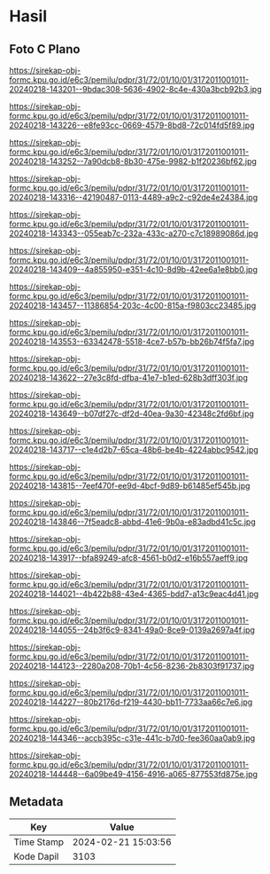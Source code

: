 # Hasil

## Foto C Plano

https://sirekap-obj-formc.kpu.go.id/e6c3/pemilu/pdpr/31/72/01/10/01/3172011001011-20240218-143201--9bdac308-5636-4902-8c4e-430a3bcb92b3.jpg

https://sirekap-obj-formc.kpu.go.id/e6c3/pemilu/pdpr/31/72/01/10/01/3172011001011-20240218-143226--e8fe93cc-0669-4579-8bd8-72c014fd5f89.jpg

https://sirekap-obj-formc.kpu.go.id/e6c3/pemilu/pdpr/31/72/01/10/01/3172011001011-20240218-143252--7a90dcb8-8b30-475e-9982-b1f20236bf62.jpg

https://sirekap-obj-formc.kpu.go.id/e6c3/pemilu/pdpr/31/72/01/10/01/3172011001011-20240218-143316--42190487-0113-4489-a9c2-c92de4e24384.jpg

https://sirekap-obj-formc.kpu.go.id/e6c3/pemilu/pdpr/31/72/01/10/01/3172011001011-20240218-143343--055eab7c-232a-433c-a270-c7c18989086d.jpg

https://sirekap-obj-formc.kpu.go.id/e6c3/pemilu/pdpr/31/72/01/10/01/3172011001011-20240218-143409--4a855950-e351-4c10-8d9b-42ee6a1e8bb0.jpg

https://sirekap-obj-formc.kpu.go.id/e6c3/pemilu/pdpr/31/72/01/10/01/3172011001011-20240218-143457--11386854-203c-4c00-815a-f9803cc23485.jpg

https://sirekap-obj-formc.kpu.go.id/e6c3/pemilu/pdpr/31/72/01/10/01/3172011001011-20240218-143553--63342478-5518-4ce7-b57b-bb26b74f5fa7.jpg

https://sirekap-obj-formc.kpu.go.id/e6c3/pemilu/pdpr/31/72/01/10/01/3172011001011-20240218-143622--27e3c8fd-dfba-41e7-b1ed-628b3dff303f.jpg

https://sirekap-obj-formc.kpu.go.id/e6c3/pemilu/pdpr/31/72/01/10/01/3172011001011-20240218-143649--b07df27c-df2d-40ea-9a30-42348c2fd6bf.jpg

https://sirekap-obj-formc.kpu.go.id/e6c3/pemilu/pdpr/31/72/01/10/01/3172011001011-20240218-143717--c1e4d2b7-65ca-48b6-be4b-4224abbc9542.jpg

https://sirekap-obj-formc.kpu.go.id/e6c3/pemilu/pdpr/31/72/01/10/01/3172011001011-20240218-143815--7eef470f-ee9d-4bcf-9d89-b61485ef545b.jpg

https://sirekap-obj-formc.kpu.go.id/e6c3/pemilu/pdpr/31/72/01/10/01/3172011001011-20240218-143846--7f5eadc8-abbd-41e6-9b0a-e83adbd41c5c.jpg

https://sirekap-obj-formc.kpu.go.id/e6c3/pemilu/pdpr/31/72/01/10/01/3172011001011-20240218-143917--bfa89249-afc8-4561-b0d2-e16b557aeff9.jpg

https://sirekap-obj-formc.kpu.go.id/e6c3/pemilu/pdpr/31/72/01/10/01/3172011001011-20240218-144021--4b422b88-43e4-4365-bdd7-a13c9eac4d41.jpg

https://sirekap-obj-formc.kpu.go.id/e6c3/pemilu/pdpr/31/72/01/10/01/3172011001011-20240218-144055--24b3f6c9-8341-49a0-8ce9-0139a2697a4f.jpg

https://sirekap-obj-formc.kpu.go.id/e6c3/pemilu/pdpr/31/72/01/10/01/3172011001011-20240218-144123--2280a208-70b1-4c56-8236-2b8303f91737.jpg

https://sirekap-obj-formc.kpu.go.id/e6c3/pemilu/pdpr/31/72/01/10/01/3172011001011-20240218-144227--80b2176d-f219-4430-bb11-7733aa66c7e6.jpg

https://sirekap-obj-formc.kpu.go.id/e6c3/pemilu/pdpr/31/72/01/10/01/3172011001011-20240218-144346--accb395c-c31e-441c-b7d0-fee360aa0ab9.jpg

https://sirekap-obj-formc.kpu.go.id/e6c3/pemilu/pdpr/31/72/01/10/01/3172011001011-20240218-144448--6a09be49-4156-4916-a065-877553fd875e.jpg


## Metadata

| Key        | Value               |
| ---------- | ------------------- |
| Time Stamp | 2024-02-21 15:03:56 |
| Kode Dapil | 3103                |



